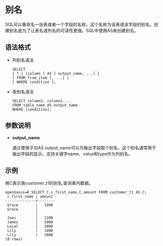 # 别名<a name="ZH-CN_TOPIC_0000001255021829"></a>

SQL可以重命名一张表或者一个字段的名称，这个名称为该表或该字段的别名。创建别名是为了让表名或列名的可读性更强。SQL中使用AS来创建别名。

## 语法格式<a name="section119531510131916"></a>

-   列别名语法

    ```
    SELECT 
    { * | [column [ AS ] output_name, ...] }
    [ FROM from_item [, ...] ]
    [ WHERE condition ];
    ```

-   表别名语法

    ```
    SELECT column1, column2.... 
    FROM table_name AS output_name 
    WHERE [condition];
    ```


## 参数说明<a name="section012816161027"></a>

-   **output\_name**

    通过使用子句AS output\_name可以为输出字段取个别名，这个别名通常用于输出字段的显示。支持关键字name、value和type作为列别名。


## 示例<a name="section73551858131418"></a>

用C表示表customer\_t1的别名,查询表内数据。

```
openGauss=# SELECT C.c_first_name,C.amount FROM customer_t1 AS C;
 c_first_name | amount
--------------+--------
 Grace        |   1000
 Grace        |
              |
 Joes         |   2200
 James        |   5000
 Local        |   3000
 Lily         |   1000
 Lily         |   2000
(8 rows)
```

